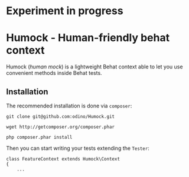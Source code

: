 # Experiment in progress

# Humock - Human-friendly behat context

Humock (*human mock*) is a lightweight Behat context
able to let you use convenient methods inside Behat
tests.

## Installation

The recommended installation is done via `composer`:

    git clone git@github.com:odino/Humock.git

    wget http://getcomposer.org/composer.phar

    php composer.phar install

Then you can start writing your tests extending the `Tester`:

    class FeatureContext extends Humock\Context
    {
        ...
